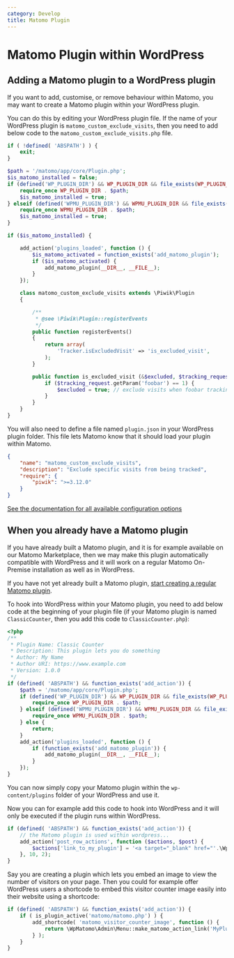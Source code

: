 ```yaml
---
category: Develop
title: Matomo Plugin
---
```

# Matomo Plugin within WordPress

## Adding a Matomo plugin to a WordPress plugin

If you want to add, customise, or remove behaviour within Matomo, you may want to create a Matomo plugin within your WordPress plugin.

You can do this by editing your WordPress plugin file. If the name of your WordPress plugin is `matomo_custom_exclude_visits`,
then you need to add below code to the `matomo_custom_exclude_visits.php` file.

```php
if ( !defined( 'ABSPATH') ) {
    exit;
}

$path = '/matomo/app/core/Plugin.php';
$is_matomo_installed = false;
if (defined('WP_PLUGIN_DIR') && WP_PLUGIN_DIR && file_exists(WP_PLUGIN_DIR . $path)) {
    require_once WP_PLUGIN_DIR . $path;
    $is_matomo_installed = true;
} elseif (defined('WPMU_PLUGIN_DIR') && WPMU_PLUGIN_DIR && file_exists(WPMU_PLUGIN_DIR . $path)) {
    require_once WPMU_PLUGIN_DIR . $path;
    $is_matomo_installed = true;
} 

if ($is_matomo_installed) {

    add_action('plugins_loaded', function () {
        $is_matomo_activated = function_exists('add_matomo_plugin');
        if ($is_matomo_activated) {
            add_matomo_plugin(__DIR__, __FILE__);
        }
    });

    class matomo_custom_exclude_visits extends \Piwik\Plugin
    {

        /**
         * @see \Piwik\Plugin::registerEvents
         */
        public function registerEvents()
        {
            return array(
                'Tracker.isExcludedVisit' => 'is_excluded_visit',
            );
        }

        public function is_excluded_visit (&$excluded, $tracking_request) {
            if ($tracking_request.getParam('foobar') == 1) {
                $excluded = true; // exclude visits when foobar tracking parameter is present
            }
        }
    }
}
```

You will also need to define a file named `plugin.json` in your WordPress plugin folder. This file lets Matomo know that
it should load your plugin within Matomo.

```json
{
    "name": "matomo_custom_exclude_visits",
    "description": "Exclude specific visits from being tracked",
    "require": {
        "piwik": ">=3.12.0"
    }
}
```

[See the documentation for all available configuration options](/guides/distributing-your-plugin#pluginjson-file)


## When you already have a Matomo plugin

If you have already built a Matomo plugin, and it is for example available on our Matomo Marketplace, then we may make this plugin automatically compatible with WordPress and it will work on a regular Matomo On-Premise installation as well as in WordPress.

If you have not yet already built a Matomo plugin, [start creating a regular Matomo plugin](/guides/getting-started-part-1).

To hook into WordPress within your Matomo plugin, you need to add below code at the beginning of your plugin file (if your Matomo plugin is named `ClassicCounter`, then you add this code to `ClassicCounter.php`):

```php
<?php
/**
 * Plugin Name: Classic Counter
 * Description: This plugin lets you do something
 * Author: My Name
 * Author URI: https://www.example.com
 * Version: 1.0.0
 */
if (defined( 'ABSPATH') && function_exists('add_action')) {
    $path = '/matomo/app/core/Plugin.php';
    if (defined('WP_PLUGIN_DIR') && WP_PLUGIN_DIR && file_exists(WP_PLUGIN_DIR . $path)) {
        require_once WP_PLUGIN_DIR . $path;
    } elseif (defined('WPMU_PLUGIN_DIR') && WPMU_PLUGIN_DIR && file_exists(WPMU_PLUGIN_DIR . $path)) {
        require_once WPMU_PLUGIN_DIR . $path;
    } else {
    	return;
    }
    add_action('plugins_loaded', function () {
    	if (function_exists('add_matomo_plugin')) {
		    add_matomo_plugin(__DIR__, __FILE__);
	    }
    });
}
```

You can now simply copy your Matomo plugin within the `wp-content/plugins` folder of your WordPress and use it.

Now you can for example add this code to hook into WordPress and it will only be executed if the plugin runs within WordPress.

```php
if (defined( 'ABSPATH') && function_exists('add_action')) {
    // the Matomo plugin is used within wordpress...
    add_action('post_row_actions', function ($actions, $post) {
        $actions['link_to_my_plugin'] = '<a target="_blank" href="'.\WpMatomo\Admin\Menu::make_matomo_action_link('MyPlugin', 'index').'">View My Matomo Plugin</a>';
    }, 10, 2);
}
```

Say you are creating a plugin which lets you embed an image to view the number of visitors on your page. Then you could for example offer WordPress users a shortcode to embed this visitor counter image easily into their website using a shortcode:

```php
if (defined( 'ABSPATH') && function_exists('add_action')) {
    if ( is_plugin_active('matomo/matomo.php') ) {
        add_shortcode( 'matomo_visitor_counter_image', function () {
            return \WpMatomo\Admin\Menu::make_matomo_action_link('MyPlugin', 'index');
        } );
    }
}
```